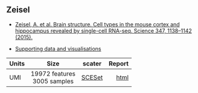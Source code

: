 ## Zeisel
* [Zeisel, A. et al. Brain structure. Cell types in the mouse cortex and hippocampus revealed by single-cell RNA-seq. Science 347, 1138–1142 (2015).](http://dx.doi.org/10.1126/science.aaa1934)

* [Supporting data and visualisations](http://linnarssonlab.org/cortex/)

|Units|Size|scater|Report|
|-|:-:|:-:|-:|
|UMI|19972 features<br>3005 samples|[SCESet](https://scrnaseq-public-datasets.s3.amazonaws.com/scater-objects/zeisel.rds)|[html](https://scrnaseq-public-datasets.s3.amazonaws.com/scater-reports/zeisel.html)|
